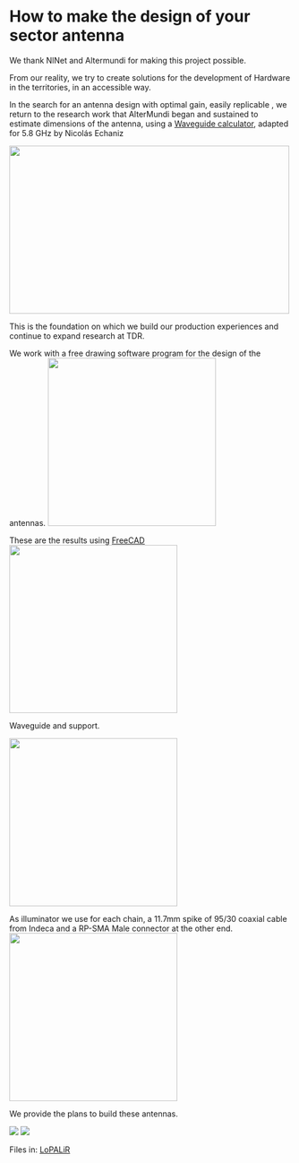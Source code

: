 <!--
SPDX-FileCopyrightText: 2023 Tecnología de Raíz <tecnologiaderaiz@disroot.org>

SPDX-License-Identifier: CC-BY-NC-4.0
-->

# How to make the design of your sector antenna

We thank NlNet and Altermundi for making this project possible. 

From our reality, we try to create solutions for the development of Hardware in the territories, in an accessible way.

In the search for an antenna design with optimal gain, easily replicable , we return to the research work that AlterMundi began and sustained to estimate dimensions of the antenna, using a [Waveguide calculator](https://github.com/TecnologiadeRaiz/LoPALiR/blob/6cfcefe5b7c623523bdbc38a3de3d6f52c728e81/circular_waveguide_tuneado.ods), adapted for 5.8 GHz by Nicolás Echaniz

<img src="https://i.imgur.com/q1iutf3.png" width="500" height="300">


This is the foundation on which we build our production experiences and continue to expand research at TDR.

We work with a free drawing software program for the design of the antennas.
<img src="https://i.imgur.com/94INyTn.jpg" height="300">

These are the results using [FreeCAD](https://www.freecadweb.org/downloads.php?lang=es_ES)
<img src="https://i.imgur.com/NYOZ9TS.jpg" height="300">


Waveguide and support.

<img src="https://i.imgur.com/zOvSDsL.jpg" height="300">

As illuminator we use for each chain, a 11.7mm spike of 95/30 coaxial cable from Indeca and a RP-SMA Male connector at the other end.
<img src="https://i.imgur.com/yNnzJKm.jpg" height="300">

We provide the plans to build these antennas.

![](https://i.imgur.com/sWBLNPN.png)
![](https://i.imgur.com/Bm5bfip.png)

Files in: <a href="https://github.com/TecnologiadeRaiz/LoPALiR">LoPALiR</a>
